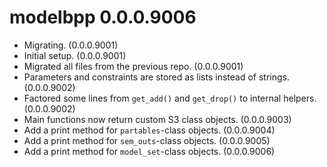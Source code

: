 # modelbpp 0.0.0.9006

- Migrating. (0.0.0.9001)
- Initial setup. (0.0.0.9001)
- Migrated all files from the previous
  repo. (0.0.0.9001)
- Parameters and constraints are stored
  as lists instead of strings. (0.0.0.9002)
- Factored some lines from `get_add()`
  and `get_drop()` to internal helpers.
  (0.0.0.9002)
- Main functions now return custom
  S3 class objects. (0.0.0.9003)
- Add a print method for
  `partables`-class objects. (0.0.0.9004)
- Add a print method for
  `sem_outs`-class objects. (0.0.0.9005)
- Add a print method for
  `model_set`-class objects. (0.0.0.9006)

